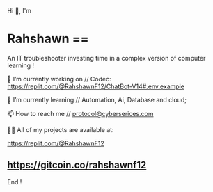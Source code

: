 Hi 👋, I'm

# Rahshawn ==

An IT troubleshooter investing time in a complex version of computer learning !

🔭 I’m currently working on //       Codec: https://replit.com/@RahshawnF12/ChatBot-V14#.env.example

🌱 I’m currently learning //         Automation, Ai, Database and cloud;

📫 How to reach me //                protocol@cyberserices.com
 
👨‍💻 All of my projects are available at:

https://replit.com/@RahshawnF12

https://gitcoin.co/rahshawnf12
-
End !
